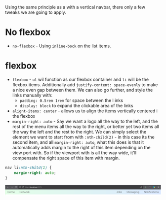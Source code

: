Using the same principle as a with a vertical navbar, there only a few tweaks we are going to apply.

# No flexbox
- `no-flexbox` - Using `inline-bock` on the list items.

# flexbox
- `flexbox` - `ul` wil function as our flexbox container and `li` will be the flexbox items. Additionally add `justify-content: space-evenly` to make a nice even gap between them. We can also go further, and style the links manually with:
    - `padding: 0.5rem 1rem` for space between the l inks
    - `display: block` to expand the clickable area of the links
- `alignt-items: center` - allows us to align the items vertically centered i the flexbox
- `margin-right: auto` - Say we want a logo all the way to the left, and the rest of the menu items all the way to the right, or better yet two items all the way the left and the rest to the right. We can simply select the element we want to start from with `:nth-child(2)` - in this case its the second item, and all `margin-right: auto`, what this does is that it automatically adds margin to the right of this item depending on the view port with. So if the viewport with is all the way wide, it'll compensate the right space of this item with margin.

```css
nav li:nth-child(2) {
    margin-right: auto;
}
```

![alt text](image.png)